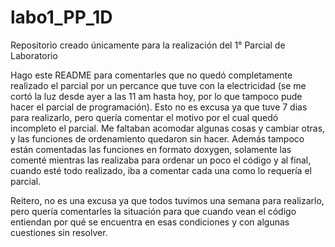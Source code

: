 # labo1_PP_1D
Repositorio creado únicamente para la realización del 1° Parcial de Laboratorio

Hago este README para comentarles que no quedó completamente realizado el parcial por un percance que tuve con la electricidad (se me cortó la luz desde ayer a las 11 am hasta
hoy, por lo que tampoco pude hacer el parcial de programación). Esto no es excusa ya que tuve 7 dias para realizarlo, pero quería comentar el motivo por el cual quedó incompleto 
el parcial. Me faltaban acomodar algunas cosas y cambiar otras, y las funciones de ordenamiento quedaron sin hacer. Además tampoco están comentadas las funciones en formato
doxygen, solamente las comenté mientras las realizaba para ordenar un poco el código y al final, cuando esté todo realizado, iba a comentar cada una como lo requería el parcial.

Reitero, no es una excusa ya que todos tuvimos una semana para realizarlo, pero quería comentarles la situación para que cuando vean el código entiendan por qué se encuentra
en esas condiciones y con algunas cuestiones sin resolver. 
